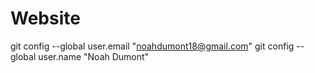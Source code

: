 # Website
git config --global user.email "noahdumont18@gmail.com"
git config --global user.name "Noah Dumont"
